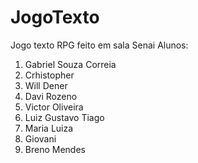 # JogoTexto
Jogo texto RPG feito em sala Senai
Alunos:
1) Gabriel Souza Correia
2) Crhistopher
3) Will Dener
4) Davi Rozeno
5) Victor Oliveira
6) Luiz Gustavo Tiago
7) Maria Luiza
8) Giovani
9) Breno Mendes
